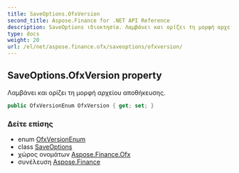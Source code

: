 ```yaml
---
title: SaveOptions.OfxVersion
second_title: Aspose.Finance for .NET API Reference
description: SaveOptions ιδιοκτησία. Λαμβάνει και ορίζει τη μορφή αρχείου αποθήκευσης.
type: docs
weight: 20
url: /el/net/aspose.finance.ofx/saveoptions/ofxversion/
---
```

## SaveOptions.OfxVersion property

Λαμβάνει και ορίζει τη μορφή αρχείου αποθήκευσης.

```csharp
public OfxVersionEnum OfxVersion { get; set; }
```

### Δείτε επίσης

* enum [OfxVersionEnum](../../ofxversionenum/)
* class [SaveOptions](../)
* χώρος ονομάτων [Aspose.Finance.Ofx](../../saveoptions/)
* συνέλευση [Aspose.Finance](../../../)


